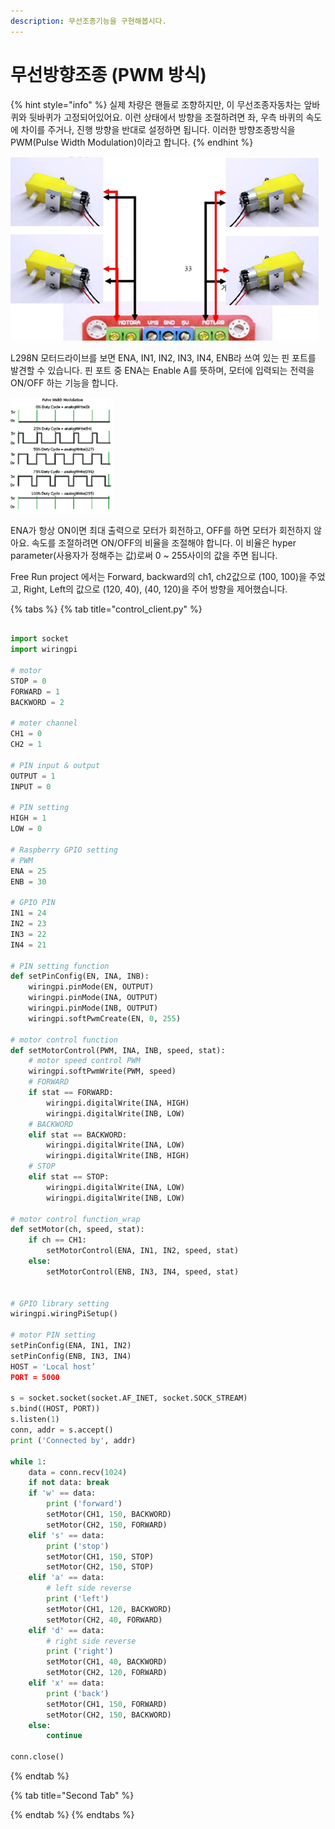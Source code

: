 ```yaml
---
description: 무선조종기능을 구현해봅시다.
---
```


# 무선방향조종 \(PWM 방식\)

{% hint style="info" %}
실제 차량은 핸들로 조향하지만, 이 무선조종자동차는 앞바퀴와 뒷바퀴가 고정되어있어요. 이런 상태에서 방향을 조절하려면 좌, 우측 바퀴의 속도에 차이를 주거나, 진행 방향을 반대로 설정하면 됩니다. 이러한 방향조종방식을 PWM\(Pulse Width Modulation\)이라고 합니다.
{% endhint %}

![](../.gitbook/assets/image%20%288%29.png)

L298N 모터드라이브를 보면 ENA, IN1, IN2, IN3, IN4, ENB라 쓰여 있는 핀 포트를 발견할 수 있습니다. 핀 포트 중 ENA는 Enable A를 뜻하며, 모터에 입력되는 전력을 ON/OFF 하는 기능을 합니다. 

![](../.gitbook/assets/image%20%282%29.png)

ENA가 항상 ON이면 최대 출력으로 모터가 회전하고, OFF를 하면 모터가 회전하지 않아요. 속도를 조절하려면 ON/OFF의 비율을 조절해야 합니다. 이 비율은 hyper parameter\(사용자가 정해주는 값\)로써 0 ~ 255사이의 값을 주면 됩니다.

Free Run project 에서는 Forward, backward의 ch1, ch2값으로 \(100, 100\)을 주었고, Right, Left의 값으로 \(120, 40\), \(40, 120\)을 주어 방향을 제어했습니다.



{% tabs %}
{% tab title="control\_client.py" %}
```python

import socket
import wiringpi

# motor
STOP = 0
FORWARD = 1
BACKWORD = 2

# moter channel
CH1 = 0
CH2 = 1

# PIN input & output
OUTPUT = 1
INPUT = 0

# PIN setting
HIGH = 1
LOW = 0

# Raspberry GPIO setting
# PWM
ENA = 25
ENB = 30

# GPIO PIN
IN1 = 24
IN2 = 23
IN3 = 22
IN4 = 21

# PIN setting function
def setPinConfig(EN, INA, INB):
    wiringpi.pinMode(EN, OUTPUT)
    wiringpi.pinMode(INA, OUTPUT)
    wiringpi.pinMode(INB, OUTPUT)
    wiringpi.softPwmCreate(EN, 0, 255)
    
# motor control function
def setMotorControl(PWM, INA, INB, speed, stat):
    # motor speed control PWM
    wiringpi.softPwmWrite(PWM, speed)
    # FORWARD
    if stat == FORWARD:
        wiringpi.digitalWrite(INA, HIGH)
        wiringpi.digitalWrite(INB, LOW)
    # BACKWORD
    elif stat == BACKWORD:
        wiringpi.digitalWrite(INA, LOW)
        wiringpi.digitalWrite(INB, HIGH)
    # STOP
    elif stat == STOP:
        wiringpi.digitalWrite(INA, LOW)
        wiringpi.digitalWrite(INB, LOW)

# motor control function_wrap
def setMotor(ch, speed, stat):
    if ch == CH1:
        setMotorControl(ENA, IN1, IN2, speed, stat)
    else:
        setMotorControl(ENB, IN3, IN4, speed, stat)


# GPIO library setting
wiringpi.wiringPiSetup()

# motor PIN setting
setPinConfig(ENA, IN1, IN2)
setPinConfig(ENB, IN3, IN4)
HOST = 'Local host’
PORT = 5000

s = socket.socket(socket.AF_INET, socket.SOCK_STREAM)
s.bind((HOST, PORT))
s.listen(1)
conn, addr = s.accept()
print ('Connected by', addr)

while 1:
    data = conn.recv(1024)
    if not data: break
    if 'w' == data:
        print ('forward')
        setMotor(CH1, 150, BACKWORD)
        setMotor(CH2, 150, FORWARD)
    elif 's' == data:
        print ('stop')
        setMotor(CH1, 150, STOP)
        setMotor(CH2, 150, STOP)
    elif 'a' == data:
        # left side reverse
        print ('left')
        setMotor(CH1, 120, BACKWORD)
        setMotor(CH2, 40, FORWARD)
    elif 'd' == data:
        # right side reverse
        print ('right')
        setMotor(CH1, 40, BACKWORD)
        setMotor(CH2, 120, FORWARD)
    elif 'x' == data:
        print ('back')
        setMotor(CH1, 150, FORWARD)
        setMotor(CH2, 150, BACKWORD)
    else:
        continue 
        
conn.close()
```
{% endtab %}

{% tab title="Second Tab" %}

{% endtab %}
{% endtabs %}



